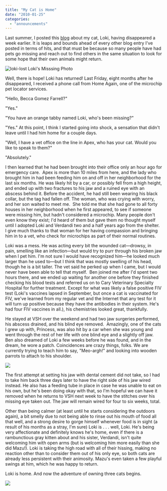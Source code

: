 ```yaml
---
title: "My Cat is Home"
date: "2010-01-25"
categories:
  - "announcements"
---
```


Last summer, I posted this [blog](https://rebeccagomezfarrell.com/blog/2009/06/04/my-cat-is-missing/) about my cat, Loki, having disappeared a week earlier. It is leaps and bounds ahead of every other blog entry I've posted in terms of hits, and that must be because so many people have had pets go missing and reach out to find others in the same situation to look for some hope that their own animals might return.




<div class="caption">

![](http://s3.amazonaws.com/thegourmez-wpmedia/2009/06/loki-lost.jpg "loki-lost") Loki's Misssing Photo</div>


Well, there is hope! Loki has returned! Last Friday, eight months after he disappeared, I received a phone call from Home Again, one of the microchip pet locator services.

"Hello, Becca Gomez Farrell?"

"Yes."

"You have an orange tabby named Loki, who's been missing?"

"Yes." At this point, I think I started going into shock, a sensation that didn't leave until I had him home for a couple days.

"Well, I have a vet office on the line in Apex, who has your cat. Would you like to speak to them?"

"Absolutely."

I then learned that he had been brought into their office only an hour ago for emergency care.  Apex is more than 10 miles from here, and the lady who brought him in had been feeding him on and off in her neighborhood for the last six months. He was likely hit by a car, or possibly fell from a high height, and ended up with two fractures to his jaw and a ruined eye with an abscess behind it. Before the accident, he had still been wearing his black collar, but the tag had fallen off. The woman, who was crying with worry, and her son waited to meet me.  She told me that she had gone to all forty houses in her neighborhood when he first appeared, to see if someone were missing him, but hadn't considered a microchip. Many people don't even know they exist; I'd heard of them but gave them no thought myself until I adopted Loki and Verdandi two and a half years ago from the shelter.  I give much thanks to that woman for her having compassion and bringing him in to a vet, who check for microchips as part of their normal routines.

Loki was a mess. He was acting every bit the wounded cat—drowsy, in pain, smelling like an infection—but would try to purr through his broken jaw when I pet him. I'm not sure I would have recognized him—he looked much larger than he used to—but I think that was mostly swelling of his head, though he is a bit taller. The vet said he perked up when I came, but I would never have been able to tell that myself.  Ben joined me after I'd spent two hours there, and we ended up waiting for another one before they finished checking his blood tests and referred us on to Cary Veterinary Specialty Hospital for further treatment. Except for what was likely a false positive FIV test (Loki's vaccines lapsed in September, but once a cat is vaccinated for FIV, we've learned from my regular vet and the Internet that any test for it will turn up positive because they have the antibodies in their system. He's had four FIV vaccines in all.), his chemistries looked great, thankfully.

He stayed at VSH over the weekend and had two jaw surgeries performed, his abscess drained, and his blind eye removed.  Amazingly, one of the cats I grew up with, Princess, was also hit by a car when she was young and went through the rest of her life with one blind eye and a slightly off jaw. Ben also dreamed of Loki a few weeks before he was found, and in the dream, he wore a patch. Coincidences are crazy things, folks. We are currently trying to teach him to say, "Meo-argh!" and looking into wooden parrots to attach to his shoulder.

![](https://thegourmez-wpmedia.s3.amazonaws.com/2024/07/cats159.jpg)

The first attempt at setting his jaw with dental cement did not take, so I had to take him back three days later to have the right side of his jaw wired instead. He also has a feeding tube in place in case he was unable to eat on his own, but he's been doing okay with that, so I'm hopeful we can have it removed when he returns to VSH next week to have the stitches over his missing eye taken out. The jaw will remain wired for four to six weeks, total.

Other than being calmer (at least until he starts considering the outdoors again), a bit smelly due to not being able to rinse out his mouth of food all that well, and a strong desire to gorge himself whenever food is in sight (a result of his months as a stray, I'm sure) Loki is . . . well, Loki. He's being very affectionate and definitely knows he's home, even if there is a rambunctious gray kitten about and his sister, Verdandi, isn't quite welcoming him with open arms (but is welcoming him more easily than she did Mazu!). Loki is taking the high road with all of their hissing, making no reaction other than to consider them out of his only eye, so both cats are already less persistent with their animosity. Mazu's even taken a few playful swings at him, which he was happy to return.

Loki is home. And now the adventure of owning three cats begins.

![](https://thegourmez-wpmedia.s3.amazonaws.com/2024/07/cats161.jpg)
